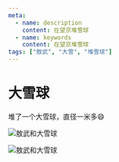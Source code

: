 ```yaml
---
meta:
  - name: description
    content: 在望京堆雪球
  - name: keywords
    content: 在望京堆雪球
tags: ["敖武", "大雪", "堆雪球"]
---
```

# 大雪球


堆了一个大雪球，直径一米多😄

![敖武和大雪球](https://0.z.wiki/images/20211115/2e459a4752f748349c069c401da7431c.png)


![敖武和大雪球](https://1.z.wiki/images/20211115/a644329c6c714c35af481426615f07d6.png)
